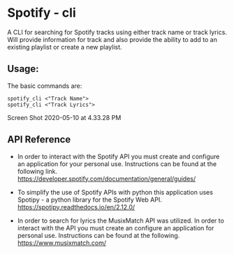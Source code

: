 # Spotify - cli
A CLI for searching for Spotify tracks using either track name or track lyrics. Will provide information for track and also provide the ability to add to an existing playlist or create a new playlist. 

## Usage: 
The basic commands are:
```
spotify_cli <"Track Name">
spotify_cli <"Track Lyrics">
```
Screen Shot 2020-05-10 at 4.33.28 PM
## API Reference

* In order to interact with the Spotify API you must create and
  configure an application for your personal use. Instructions can be found at the following link.
  https://developer.spotify.com/documentation/general/guides/

* To simplify the use of Spotify APIs with python this application uses Spotipy - a python library for the Spotify Web API.
https://spotipy.readthedocs.io/en/2.12.0/

* In order to search for lyrics the MusixMatch API was utilized. In order to interact with the API you must create an configure an application for personal use. Instructions can be found at the following.
https://www.musixmatch.com/


